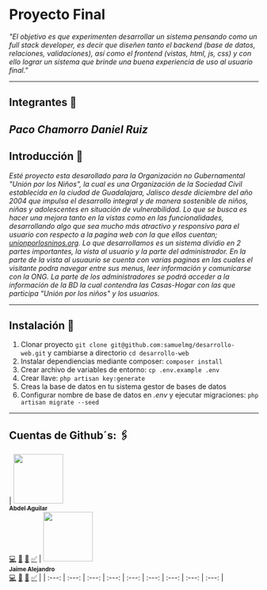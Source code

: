 # Proyecto Final

_"El objetivo es que experimenten desarrollar un sistema pensando como un *full stack developer*, es decir que diseñen tanto el *backend* (base de datos, relaciones, validaciones), así como el *frontend* (vistas, html, js, css) y con ello lograr un sistema que brinde una buena experiencia de uso al usuario final."_

---

## Integrantes 🤖

_Paco Chamorro_
_Daniel Ruiz_
---

## Introducción 🚀

_Esté proyecto esta desarollado para la Organización no Gubernamental "Unión por los Niños",  la cual es una Organización de la Sociedad Civil establecida en la ciudad de Guadalajara, Jalisco desde diciembre del año 2004 que impulsa el desarrollo integral y de manera sostenible de niños, niñas y adolescentes en situación de vulnerabilidad. Lo que se busca es hacer una mejora tanto en la vistas como en las funcionalidades, desarrollando algo que sea mucho más atractivo y responsivo para el usuario con respecto a la pagina web con la que ellos cuentan; [unionporlosninos.org](http://unionporlosninos.org/). Lo que desarrollamos es un sistema dividio en 2 partes importantes, la vista al usuario y la parte del administrador. En la parte de la vista al usuaurio se cuenta con varias paginas en las cuales el visitante podra navegar entre sus menus, leer información y comunicarse con la ONG. La parte de los administradores se podrá acceder a la información de la BD la cual contendra las Casas-Hogar con las que participa "Unión por los niños" y los usuarios._

---

## Instalación 🔧

1. Clonar proyecto `git clone git@github.com:samuelmg/desarrollo-web.git` y cambiarse a directorio `cd desarrollo-web`
2. Instalar dependiencias mediante composer: `composer install`
3. Crear archivo de variables de entorno: `cp .env.example .env`
4. Crear llave: `php artisan key:generate`
5. Creas la base de datos en tu sistema gestor de bases de datos
6. Configurar nombre de base de datos en _.env_ y ejecutar migraciones: `php artisan migrate --seed`

---

## Cuentas de Github´s: 🖇️
| [<img src="https://avatars3.githubusercontent.com/u/39574410?s=400&v=4" width="100px;"/><br /><sub><b>Abdel Aguilar</b></sub>](https://github.com/abdelmaster)<br />[💻](https://github.com/IBM/BlueXolo/commits?author=abdelmaster) [📖]() [👀](#review-abdelmaster "Reviewed Pull Requests") [✅]() | [<img src="https://avatars2.githubusercontent.com/u/45430016?s=400&v=4" width="100px;"/><br /><sub><b>Jaime Alejandro</b></sub>](https://github.com/jarryfull)<br />[💻](https://github.com/IBM/BlueXolo/commits?author=jarryfull) [📖]() [👀](#review-jarryfull "Reviewed Pull Requests") [✅]()     |
| :---: | :---: | :---: | :---: | :---: | :---: | :---: | :---: | :---: |

